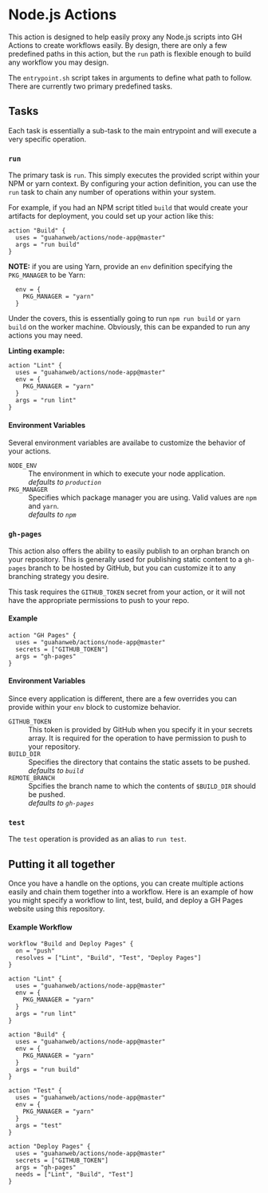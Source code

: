 # Node.js Actions

This action is designed to help easily proxy any Node.js scripts into GH Actions to create workflows easily. By design, there are only a few predefined paths in this action, but the `run` path is flexible enough to build any workflow you may design.

The `entrypoint.sh` script takes in arguments to define what path to follow. There are currently two primary predefined tasks.

## Tasks

Each task is essentially a sub-task to the main entrypoint and will execute a very specific operation.

### `run`

The primary task is `run`. This simply executes the provided script within your NPM or yarn context. By configuring your action definition, you can use the `run` task to chain any number of operations within your system.

For example, if you had an NPM script titled `build` that would create your artifacts for deployment, you could set up your action like this:

```
action "Build" {
  uses = "guahanweb/actions/node-app@master"
  args = "run build"
}
```

**NOTE:** if you are using Yarn, provide an `env` definition specifying the `PKG_MANAGER` to be Yarn:

```
  env = {
    PKG_MANAGER = "yarn"
  }
```

Under the covers, this is essentially going to run `npm run build` or `yarn build` on the worker machine. Obviously, this can be expanded to run any actions you may need.

**Linting example:**

```
action "Lint" {
  uses = "guahanweb/actions/node-app@master"
  env = {
    PKG_MANAGER = "yarn"
  }
  args = "run lint"
}
```

#### Environment Variables

Several environment variables are availabe to customize the behavior of your actions.

<dl>
  <dt><code>NODE_ENV</code></dt>
  <dd>The environment in which to execute your node application.<br>
  <i>defaults to <code>production</code></i></dd>
  <dt><code>PKG_MANAGER</code></dt>
  <dd>Specifies which package manager you are using. Valid values are <code>npm</code> and <code>yarn</code>.<br>
  <i>defaults to <code>npm</code></i></dd>
</dl>

### `gh-pages`

This action also offers the ability to easily publish to an orphan branch on your repository. This is generally used for publishing static content to a `gh-pages` branch to be hosted by GitHub, but you can customize it to any branching strategy you desire.

This task requires the `GITHUB_TOKEN` secret from your action, or it will not have the appropriate permissions to push to your repo.

#### Example

```
action "GH Pages" {
  uses = "guahanweb/actions/node-app@master"
  secrets = ["GITHUB_TOKEN"]
  args = "gh-pages"
}
```

#### Environment Variables

Since every application is different, there are a few overrides you can provide within your `env` block to customize behavior.

<dl>
  <dt><code>GITHUB_TOKEN</code></dt>
  <dd>This token is provided by GitHub when you specify it in your secrets array. It is required for the operation to have permission to push to your repository.</dd>
  <dt><code>BUILD_DIR</code></dt>
  <dd>Specifies the directory that contains the static assets to be pushed.<br>
  <i>defaults to <code>build</code></i></dd>
  <dt><code>REMOTE_BRANCH</code></dt>
  <dd>Spcifies the branch name to which the contents of <code>$BUILD_DIR</code> should be pushed.<br>
  <i>defaults to <code>gh-pages</code></i></dd>
</dl>

### `test`

The `test` operation is provided as an alias to `run test`.

## Putting it all together

Once you have a handle on the options, you can create multiple actions easily and chain them together into a workflow. Here is an example of how you might specify a workflow to lint, test, build, and deploy a GH Pages website using this repository.

#### Example Workflow

```
workflow "Build and Deploy Pages" {
  on = "push"
  resolves = ["Lint", "Build", "Test", "Deploy Pages"]
}

action "Lint" {
  uses = "guahanweb/actions/node-app@master"
  env = {
    PKG_MANAGER = "yarn"
  }
  args = "run lint"
}

action "Build" {
  uses = "guahanweb/actions/node-app@master"
  env = {
    PKG_MANAGER = "yarn"
  }
  args = "run build"
}

action "Test" {
  uses = "guahanweb/actions/node-app@master"
  env = {
    PKG_MANAGER = "yarn"
  }
  args = "test"
}

action "Deploy Pages" {
  uses = "guahanweb/actions/node-app@master"
  secrets = ["GITHUB_TOKEN"]
  args = "gh-pages"
  needs = ["Lint", "Build", "Test"]
}
```